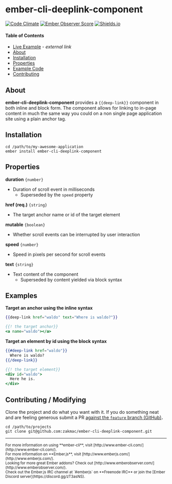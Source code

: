 # ember-cli-deeplink-component

[![Code Climate](https://codeclimate.com/github/zakmac/ember-cli-deeplink-component/badges/gpa.svg)](https://codeclimate.com/github/zakmac/ember-cli-deeplink-component)
[![Ember Observer Score](http://emberobserver.com/badges/ember-cli-deeplink-component.svg)](http://emberobserver.com/addons/ember-cli-deeplink-component)
[![Shields.io](https://img.shields.io/badge/tests-38%2F38-brightgreen.svg)](http://shields.io)

#### Table of Contents

- [Live Example](http://www.zakmac.com/ember-demos/deeplink-component) _- external link_
- <a href="#user-content-about">About</a>
- <a href="#user-content-installation">Installation</a>
- <a href="#user-content-properties">Properties</a>
- <a href="#user-content-examples">Example Code</a>
- <a href="#user-content-contributing-modifying">Contributing</a>

## About

<strong>ember-cli-deeplink-component</strong> provides a <code>{{deep-link}}</code> component in both inline and block form. The component allows for linking to in-page content in much the same way you could on a non single page application site using a plain anchor tag.

## Installation

```shell
cd /path/to/my-awesome-application
ember install ember-cli-deeplink-component
```

## Properties

**duration** `{number}`
- Duration of scroll event in milliseconds
  - Superseded by the `speed` property

**href (req.)** `{string}`
- The target anchor name or id of the target element

**mutable** `{boolean}`
- Whether scroll events can be interrupted by user interaction

**speed** `{number}`
- Speed in pixels per second for scroll events

**text** `{string}`
- Text content of the component
  - Superseded by content yielded via block syntax

## Examples

**Target an anchor using the inline syntax**
```handlebars
{{deep-link href="waldo" text="Where is waldo?"}}

{{! the target anchor}}
<a name="waldo"></a>
```

**Target an element by id using the block syntax**
```handlebars
{{#deep-link href="waldo"}}
  Where is waldo?
{{/deep-link}}

{{! the target element}}
<div id="waldo">
  Here he is.
</div>
```

## Contributing / Modifying

Clone the project and do what you want with it. If you do something neat and are feeling generous submit a PR [against the `feature` branch (GitHub)](https://github.com/zakmac/ember-cli-deeplink-component/tree/feature)**.**

```shell
cd /path/to/projects
git clone git@github.com:zakmac/ember-cli-deeplink-component.git
```

---
<small>
For more information on using **ember-cli**, visit [http://www.ember-cli.com/](http://www.ember-cli.com/).<br>
For more information on **Ember.js**, visit [http://www.emberjs.com/](http://www.emberjs.com/).<br>
Looking for more great Ember addons? Check out [http://www.emberobserver.com/](http://www.emberobserver.com/).<br>
Check out the Ember.js IRC channel at `#emberjs` on **Freenode IRC** or join the [Ember Discord server](https://discord.gg/zT3asNS).
</small>
